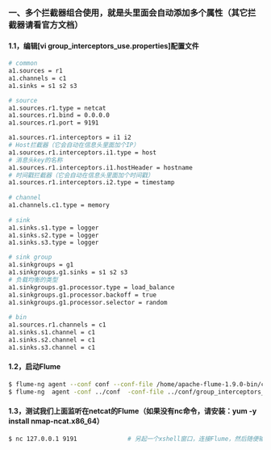 ### 一、多个拦截器组合使用，就是头里面会自动添加多个属性（其它拦截器请看官方文档）
#### 1.1，编辑[vi group_interceptors_use.properties]配置文件
```bash
# common
a1.sources = r1
a1.channels = c1
a1.sinks = s1 s2 s3

# source
a1.sources.r1.type = netcat
a1.sources.r1.bind = 0.0.0.0
a1.sources.r1.port = 9191

a1.sources.r1.interceptors = i1 i2
# Host拦截器（它会自动在信息头里面加个IP）
a1.sources.r1.interceptors.i1.type = host
# 消息头key的名称
a1.sources.r1.interceptors.i1.hostHeader = hostname
# 时间戳拦截器（它会自动在信息头里面加个时间戳）
a1.sources.r1.interceptors.i2.type = timestamp
  
# channel
a1.channels.c1.type = memory
  
# sink
a1.sinks.s1.type = logger
a1.sinks.s2.type = logger
a1.sinks.s3.type = logger

# sink group
a1.sinkgroups = g1
a1.sinkgroups.g1.sinks = s1 s2 s3
# 负载均衡的类型
a1.sinkgroups.g1.processor.type = load_balance
a1.sinkgroups.g1.processor.backoff = true
a1.sinkgroups.g1.processor.selector = random
  
# bin
a1.sources.r1.channels = c1
a1.sinks.s1.channel = c1
a1.sinks.s2.channel = c1
a1.sinks.s3.channel = c1
```

#### 1.2，启动Flume
```bash
$ flume-ng agent --conf conf --conf-file /home/apache-flume-1.9.0-bin/conf/group_interceptors_use.properties --name a1 -Dflume.root.logger=INFO,console  # linux使用
$ flume-ng  agent -conf ../conf  -conf-file ../conf/group_interceptors_use.properties -name a1 -property flume.root.logger=INFO,console                  # windows使用
```

#### 1.3，测试我们上面监听在netcat的Flume（如果没有nc命令，请安装：yum -y install nmap-ncat.x86_64）
```bash
$ nc 127.0.0.1 9191              # 另起一个xshell窗口，连接Flume，然后随便输入数据，看看打印的消息头里面是否有hostname和时间戳属性
```